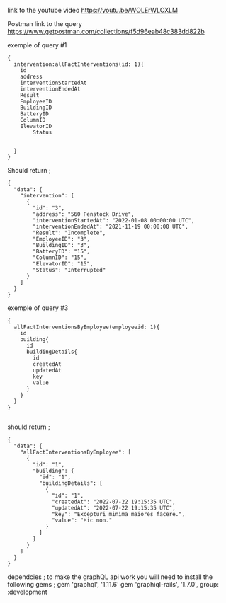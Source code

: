 
link to the youtube video https://youtu.be/WOLErWLOXLM

Postman link to the query
https://www.getpostman.com/collections/f5d96eab48c383dd822b

exemple of query #1

```
{
  intervention:allFactInterventions(id: 1){
    id
    address
    interventionStartedAt
    interventionEndedAt
    Result
    EmployeeID
    BuildingID
    BatteryID
    ColumnID
    ElevatorID
		Status
    
    
  }
}

```
Should return ;
```
{
  "data": {
    "intervention": [
      {
        "id": "3",
        "address": "560 Penstock Drive",
        "interventionStartedAt": "2022-01-08 00:00:00 UTC",
        "interventionEndedAt": "2021-11-19 00:00:00 UTC",
        "Result": "Incomplete",
        "EmployeeID": "3",
        "BuildingID": "3",
        "BatteryID": "15",
        "ColumnID": "15",
        "ElevatorID": "15",
        "Status": "Interrupted"
      }
    ]
  }
}
```
exemple of query #3

```
{
  allFactInterventionsByEmployee(employeeid: 1){
    id
    building{
      id
      buildingDetails{
        id
        createdAt
        updatedAt
        key
        value
      }
    }
  }
}
  
```  
should return ;
```
{
  "data": {
    "allFactInterventionsByEmployee": [
      {
        "id": "1",
        "building": {
          "id": "1",
          "buildingDetails": [
            {
              "id": "1",
              "createdAt": "2022-07-22 19:15:35 UTC",
              "updatedAt": "2022-07-22 19:15:35 UTC",
              "key": "Excepturi minima maiores facere.",
              "value": "Hic non."
            }
          ]
        }
      }
    ]
  }
}
```

dependcies ;
to make the graphQL api work you will need to install the following gems ;
gem 'graphql', '1.11.6'
gem 'graphiql-rails', '1.7.0', group: :development